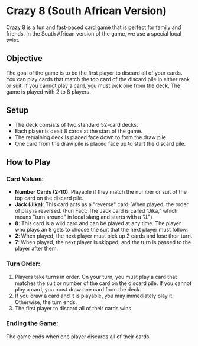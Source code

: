 # Crazy 8 (South African Version)

Crazy 8 is a fun and fast-paced card game that is perfect for family and friends. In the South African version of the game, we use a special local twist.

## Objective
The goal of the game is to be the first player to discard all of your cards. You can play cards that match the top card of the discard pile in either rank or suit. If you cannot play a card, you must pick one from the deck. The game is played with 2 to 8 players.

## Setup
- The deck consists of two standard 52-card decks.
- Each player is dealt 8 cards at the start of the game.
- The remaining deck is placed face down to form the draw pile.
- One card from the draw pile is placed face up to start the discard pile.

## How to Play

### Card Values:
- **Number Cards (2-10)**: Playable if they match the number or suit of the top card on the discard pile.
- **Jack (Jika)**: This card acts as a "reverse" card. When played, the order of play is reversed. (Fun Fact: The Jack card is called "Jika," which means "turn around" in local slang and starts with a "J.")
- **8**: This card is a wild card and can be played at any time. The player who plays an 8 gets to choose the suit that the next player must follow.
- **2**: When played, the next player must pick up 2 cards and lose their turn.
- **7**: When played, the next player is skipped, and the turn is passed to the player after them.
  
### Turn Order:
1. Players take turns in order. On your turn, you must play a card that matches the suit or number of the card on the discard pile. If you cannot play a card, you must draw one card from the deck.
2. If you draw a card and it is playable, you may immediately play it. Otherwise, the turn ends.
3. The first player to discard all of their cards wins.

### Ending the Game:
The game ends when one player discards all of their cards.

